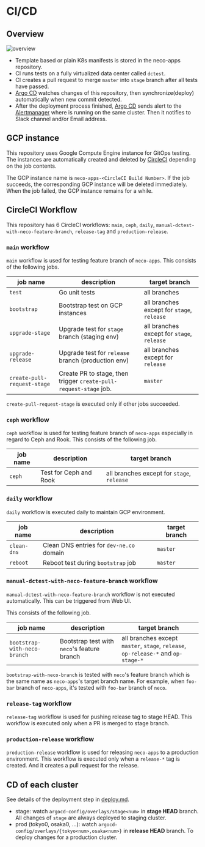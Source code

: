 CI/CD
=====

Overview
--------

![overview](http://www.plantuml.com/plantuml/svg/fPJVQzim4CVVzLSSUMeXCRJTZyuFeoFTkZ6wbRQmbq9Hv8kZMPQCT6u8e__xv9ljQY6mj7loMVfyxuTqfxD0qbDR6o4LEG-JStputWH0MsgBw2SWdtu6vXeVDAxxJT__26LSMy3aGjFdTZ61Nm80uguYQKk3CB6et4msJRYp1xShtIaR5tJqk3baJnrmtm7YKIIwc6693B3LE-wZVMqNw2qIXhZI1kgJgax3VKflfVB1bmxcvupAQAlY3pso1uVTIJJ6RMgq5APtTkxiKfUNifa2aifOMZ1nz2BLyOjK9xkgaGOzrTBAigy-NH2Z8YqKPeLRszdxeOGStcQzlGz__4p-P9j__FkA6-yAphmpzhvWXlUyNuPtXLvKJ2sglSCokbVGYEuA6IUa6x5R3AHjoJn5-ry9nB7X4N8DnG3K3rIddC35_AexkvynoE6OQE9qAuEvzYf-vr-OLVodz331DqQgYdT2PwN2ZxNKXhUmiuGOdeRnmiSXXXoEChYK5SBLzHIKgsjDucbxvdMvegWOmaV1SSQd0kGQhM3XfLKhY8sibt4rY94SWdKLvd0ILNuJHNs7WLh5T37b3IufJIw7LndShDmQF8RMa1XUiT5rWhwEPQ0lCKb-eDAUp-5D1ZyanPGRwKchraZV5p65fZLcJ6pRqOnTZNtwFvuILulg6OvsJc_waEHmci4dvzVI5w3jqlbQadPMfD2evCx9uLq6tnpf9TyEzzLkdBjf2-TU4sTeYxOslm40)

- Template based or plain K8s manifests is stored in the neco-apps repository.
- CI runs tests on a fully virtualized data center called `dctest`.
- CI creates a pull request to merge `master` into `stage` branch after all tests have passed.
- [Argo CD][] watches changes of this repository, then synchronize(deploy) automatically when new commit detected.
- After the deployment process finished, [Argo CD][] sends alert to the [Alertmanager][] where is running on the same cluster. Then it notifies to Slack channel and/or Email address.

GCP instance
------------

This repository uses Google Compute Engine instance for GitOps testing. The instances are automatically created and deleted by [CircleCI][] depending on the job contents.

The GCP instance name is `neco-apps-<CircleCI Build Number>`. If the job succeeds, the corresponding GCP instance will be deleted immediately. When the job failed, the GCP instance remains for a while.

CircleCI Workflow
-----------------

This repository has 6 CircleCI workflows: `main`, `ceph`, `daily`, `manual-dctest-with-neco-feature-branch`, `release-tag` and `production-release`.

### `main` workflow

`main` workflow is used for testing feature branch of `neco-apps`. This consists of the following jobs.

| job name                    | description                                                       | target branch                              |
| --------------------------- | ----------------------------------------------------------------- | ------------------------------------------ |
| `test`                      | Go unit tests                                                     | all branches                               |
| `bootstrap`                 | Bootstrap test on GCP instances                                   | all branches except for `stage`, `release` |
| `upgrade-stage`             | Upgrade test for `stage` branch (staging env)                     | all branches except for `stage`, `release` |
| `upgrade-release`           | Upgrade test for `release` branch (production env)                | all branches except for `release`          |
| `create-pull-request-stage` | Create PR to stage, then trigger `create-pull-request-stage` job. | `master`                                   |

`create-pull-request-stage` is executed only if other jobs succeeded.

### `ceph` workflow

`ceph` workflow is used for testing feature branch of `neco-apps` especially in regard to Ceph and Rook. This consists of the following job.

| job name | description            | target branch                              |
| -------- | ---------------------- | ------------------------------------------ |
| `ceph`   | Test for Ceph and Rook | all branches except for `stage`, `release` |

### `daily` workflow

`daily` workflow is executed daily to maintain GCP environment.

| job name    | description                              | target branch |
| ----------- | ---------------------------------------- | ------------- |
| `clean-dns` | Clean DNS entries for `dev-ne.co` domain | `master`      |
| `reboot`    | Reboot test during `bootstrap` job       | `master`      |

### `manual-dctest-with-neco-feature-branch` workflow

`manual-dctest-with-neco-feature-branch` workflow is not executed automatically. This can be triggered from Web UI.

This consists of the following job.

| job name                     | description                                 | target branch                                                                     |
| ---------------------------- | ------------------------------------------- | --------------------------------------------------------------------------------- |
| `bootstrap-with-neco-branch` | Bootstrap test with `neco`'s feature branch | all branches except `master`, `stage`, `release`, `op-release-*` and `op-stage-*` |

`bootstrap-with-neco-branch` is tested with `neco`'s feature branch which is the same name as `neco-apps`'s target branch name.
For example, when `foo-bar` branch of `neco-apps`, it's tested with `foo-bar` branch of `neco`.

### `release-tag` workflow

`release-tag` workflow is used for pushing release tag to stage HEAD.
This workflow is executed only when a PR is merged to stage branch.

### `production-release` workflow

`production-release` workflow is used for releasing `neco-apps` to a production environment.
This workflow is executed only when a `release-*` tag is created. And it creates a pull request for the release.

CD of each cluster
------------------

See details of the deployment step in [deploy.md](deploy.md).

- stage: watch `argocd-config/overlays/stage<num>` in **stage HEAD** branch. All changes of `stage` are always deployed to staging cluster.
- prod (tokyo0, osaka0, ...): watch `argocd-config/overlays/{tokyo<num>,osaka<num>}` in **release HEAD** branch. To deploy changes for a production cluster.

[Argo CD]: https://github.com/argoproj/argo-cd
[Alertmanager]: https://prometheus.io/docs/alerting/alertmanager/
[CircleCI]: https://circleci.com/
